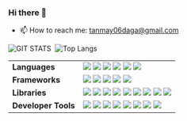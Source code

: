 ### Hi there 👋
- 📫 How to reach me: tanmay06daga@gmail.com

<!--
**TanmayDaga/TanmayDaga** is a ✨ _special_ ✨ repository because its `README.md` (this file) appears on your GitHub profile.

Here are some ideas to get you started:


- 🔭 I’m currently working on ...
- 🌱 I’m currently learning ...
- 👯 I’m looking to collaborate on ...
- 🤔 I’m looking for help with ...
- 💬 Ask me about ...
- 😄 Pronouns: ...

- ⚡ Fun fact: ...
-->


![GIT STATS](https://github-readme-stats.vercel.app/api?username=TanmayDaga&show=reviews,prs&theme=shadow_green)&nbsp;&nbsp;![Top Langs](https://github-readme-stats.vercel.app/api/top-langs/?username=TanmayDaga&&layout=donut)

<table>
  <tr>
    <td><strong>Languages</strong></td>
    <td>
      <img src="https://img.shields.io/badge/JavaScript-darkblue?style=flat&logo=javascript&logoColor=white" />
      <img src="https://img.shields.io/badge/TypeScript-darkblue?style=flat&logo=typescript&logoColor=white" />
      <img src="https://img.shields.io/badge/Python-darkblue?style=flat&logo=python&logoColor=white" />
      <img src="https://img.shields.io/badge/Java-darkblue?style=flat&logo=openjdk&logoColor=white" />
      <img src="https://img.shields.io/badge/Rust-darkblue?style=flat&logo=rust&logoColor=white" />
      <img src="https://img.shields.io/badge/SQL-darkblue?style=flat&logo=postgresql&logoColor=white" />
    </td>
  </tr>
  <tr>
    <td><strong>Frameworks</strong></td>
    <td>
      <img src="https://img.shields.io/badge/React-darkgreen?style=flat&logo=react&logoColor=white" />
      <img src="https://img.shields.io/badge/Next.js-darkgreen?style=flat&logo=next.js&logoColor=white" />
      <img src="https://img.shields.io/badge/SolidJS-darkgreen?style=flat&logo=solid&logoColor=white" />
      <img src="https://img.shields.io/badge/Express-darkgreen?style=flat&logo=express&logoColor=white" />
      <img src="https://img.shields.io/badge/Spring_Boot-darkgreen?style=flat&logo=springboot&logoColor=white" />
    </td>
  </tr>
  <tr>
    <td><strong>Libraries</strong></td>
    <td>
      <img src="https://img.shields.io/badge/TailwindCSS-darkorange?style=flat&logo=tailwindcss&logoColor=white" />
      <img src="https://img.shields.io/badge/Shadcn_UI-darkorange?style=flat&logo=shadcnui&logoColor=white" />
      <img src="https://img.shields.io/badge/EJS-darkorange?style=flat&logo=ejs&logoColor=white" />
      <img src="https://img.shields.io/badge/TanStack_Query-darkorange?style=flat&logo=reactquery&logoColor=white" />
      <img src="https://img.shields.io/badge/Formik-darkorange?style=flat&logo=formik&logoColor=white" />
      <img src="https://img.shields.io/badge/Zustand-darkorange?style=flat&logo=zustand&logoColor=white" />
      <img src="https://img.shields.io/badge/Hibernate-darkorange?style=flat&logo=hibernate&logoColor=white" />
      <img src="https://img.shields.io/badge/MapStruct-darkorange?style=flat&logo=java&logoColor=white" />
      <img src="https://img.shields.io/badge/ModelMapper-darkorange?style=flat&logo=java&logoColor=white" />
    </td>
  </tr>
  <tr>
    <td><strong>Developer Tools</strong></td>
    <td>
      <img src="https://img.shields.io/badge/Zed-informational?style=flat&logo=zedindustries&logoColor=white" />
      <img src="https://img.shields.io/badge/VS_Code-informational?style=flat&logo=visualstudiocode&logoColor=white" />
      <img src="https://img.shields.io/badge/Postman-informational?style=flat&logo=postman&logoColor=white" />
      <img src="https://img.shields.io/badge/npm-informational?style=flat&logo=npm&logoColor=white" />
      <img src="https://img.shields.io/badge/Git-informational?style=flat&logo=git&logoColor=white" />
      <img src="https://img.shields.io/badge/GitHub-informational?style=flat&logo=github&logoColor=white" />
      <img src="https://img.shields.io/badge/AWS-informational?style=flat&logo=amazonwebservices&logoColor=white" />
      <img src="https://img.shields.io/badge/Sanity_CMS-informational?style=flat&logo=sanity&logoColor=white" />
    </td>
  </tr>
</table>

